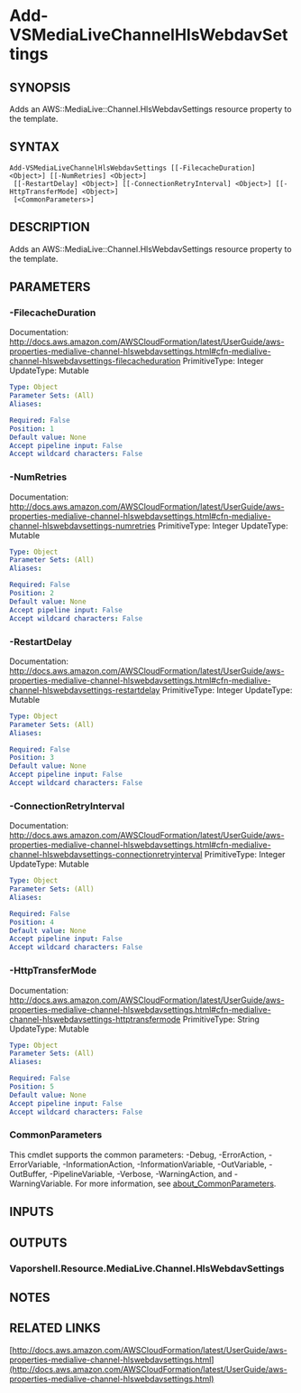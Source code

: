 # Add-VSMediaLiveChannelHlsWebdavSettings

## SYNOPSIS
Adds an AWS::MediaLive::Channel.HlsWebdavSettings resource property to the template.

## SYNTAX

```
Add-VSMediaLiveChannelHlsWebdavSettings [[-FilecacheDuration] <Object>] [[-NumRetries] <Object>]
 [[-RestartDelay] <Object>] [[-ConnectionRetryInterval] <Object>] [[-HttpTransferMode] <Object>]
 [<CommonParameters>]
```

## DESCRIPTION
Adds an AWS::MediaLive::Channel.HlsWebdavSettings resource property to the template.

## PARAMETERS

### -FilecacheDuration
Documentation: http://docs.aws.amazon.com/AWSCloudFormation/latest/UserGuide/aws-properties-medialive-channel-hlswebdavsettings.html#cfn-medialive-channel-hlswebdavsettings-filecacheduration
PrimitiveType: Integer
UpdateType: Mutable

```yaml
Type: Object
Parameter Sets: (All)
Aliases:

Required: False
Position: 1
Default value: None
Accept pipeline input: False
Accept wildcard characters: False
```

### -NumRetries
Documentation: http://docs.aws.amazon.com/AWSCloudFormation/latest/UserGuide/aws-properties-medialive-channel-hlswebdavsettings.html#cfn-medialive-channel-hlswebdavsettings-numretries
PrimitiveType: Integer
UpdateType: Mutable

```yaml
Type: Object
Parameter Sets: (All)
Aliases:

Required: False
Position: 2
Default value: None
Accept pipeline input: False
Accept wildcard characters: False
```

### -RestartDelay
Documentation: http://docs.aws.amazon.com/AWSCloudFormation/latest/UserGuide/aws-properties-medialive-channel-hlswebdavsettings.html#cfn-medialive-channel-hlswebdavsettings-restartdelay
PrimitiveType: Integer
UpdateType: Mutable

```yaml
Type: Object
Parameter Sets: (All)
Aliases:

Required: False
Position: 3
Default value: None
Accept pipeline input: False
Accept wildcard characters: False
```

### -ConnectionRetryInterval
Documentation: http://docs.aws.amazon.com/AWSCloudFormation/latest/UserGuide/aws-properties-medialive-channel-hlswebdavsettings.html#cfn-medialive-channel-hlswebdavsettings-connectionretryinterval
PrimitiveType: Integer
UpdateType: Mutable

```yaml
Type: Object
Parameter Sets: (All)
Aliases:

Required: False
Position: 4
Default value: None
Accept pipeline input: False
Accept wildcard characters: False
```

### -HttpTransferMode
Documentation: http://docs.aws.amazon.com/AWSCloudFormation/latest/UserGuide/aws-properties-medialive-channel-hlswebdavsettings.html#cfn-medialive-channel-hlswebdavsettings-httptransfermode
PrimitiveType: String
UpdateType: Mutable

```yaml
Type: Object
Parameter Sets: (All)
Aliases:

Required: False
Position: 5
Default value: None
Accept pipeline input: False
Accept wildcard characters: False
```

### CommonParameters
This cmdlet supports the common parameters: -Debug, -ErrorAction, -ErrorVariable, -InformationAction, -InformationVariable, -OutVariable, -OutBuffer, -PipelineVariable, -Verbose, -WarningAction, and -WarningVariable. For more information, see [about_CommonParameters](http://go.microsoft.com/fwlink/?LinkID=113216).

## INPUTS

## OUTPUTS

### Vaporshell.Resource.MediaLive.Channel.HlsWebdavSettings
## NOTES

## RELATED LINKS

[http://docs.aws.amazon.com/AWSCloudFormation/latest/UserGuide/aws-properties-medialive-channel-hlswebdavsettings.html](http://docs.aws.amazon.com/AWSCloudFormation/latest/UserGuide/aws-properties-medialive-channel-hlswebdavsettings.html)


